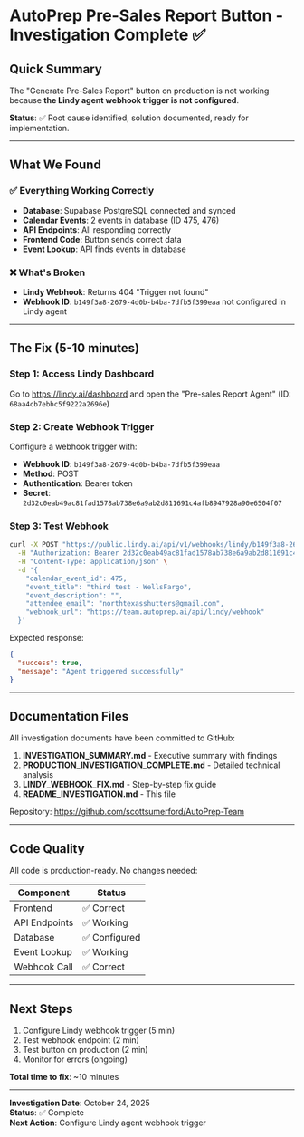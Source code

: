 # AutoPrep Pre-Sales Report Button - Investigation Complete ✅

## Quick Summary

The "Generate Pre-Sales Report" button on production is not working because **the Lindy agent webhook trigger is not configured**.

**Status**: ✅ Root cause identified, solution documented, ready for implementation.

---

## What We Found

### ✅ Everything Working Correctly
- **Database**: Supabase PostgreSQL connected and synced
- **Calendar Events**: 2 events in database (ID 475, 476)
- **API Endpoints**: All responding correctly
- **Frontend Code**: Button sends correct data
- **Event Lookup**: API finds events in database

### ❌ What's Broken
- **Lindy Webhook**: Returns 404 "Trigger not found"
- **Webhook ID**: `b149f3a8-2679-4d0b-b4ba-7dfb5f399eaa` not configured in Lindy agent

---

## The Fix (5-10 minutes)

### Step 1: Access Lindy Dashboard
Go to https://lindy.ai/dashboard and open the "Pre-sales Report Agent" (ID: `68aa4cb7ebbc5f9222a2696e`)

### Step 2: Create Webhook Trigger
Configure a webhook trigger with:
- **Webhook ID**: `b149f3a8-2679-4d0b-b4ba-7dfb5f399eaa`
- **Method**: POST
- **Authentication**: Bearer token
- **Secret**: `2d32c0eab49ac81fad1578ab738e6a9ab2d811691c4afb8947928a90e6504f07`

### Step 3: Test Webhook
```bash
curl -X POST "https://public.lindy.ai/api/v1/webhooks/lindy/b149f3a8-2679-4d0b-b4ba-7dfb5f399eaa" \
  -H "Authorization: Bearer 2d32c0eab49ac81fad1578ab738e6a9ab2d811691c4afb8947928a90e6504f07" \
  -H "Content-Type: application/json" \
  -d '{
    "calendar_event_id": 475,
    "event_title": "third test - WellsFargo",
    "event_description": "",
    "attendee_email": "northtexasshutters@gmail.com",
    "webhook_url": "https://team.autoprep.ai/api/lindy/webhook"
  }'
```

Expected response:
```json
{
  "success": true,
  "message": "Agent triggered successfully"
}
```

---

## Documentation Files

All investigation documents have been committed to GitHub:

1. **INVESTIGATION_SUMMARY.md** - Executive summary with findings
2. **PRODUCTION_INVESTIGATION_COMPLETE.md** - Detailed technical analysis
3. **LINDY_WEBHOOK_FIX.md** - Step-by-step fix guide
4. **README_INVESTIGATION.md** - This file

Repository: https://github.com/scottsumerford/AutoPrep-Team

---

## Code Quality

All code is production-ready. No changes needed:

| Component | Status |
|-----------|--------|
| Frontend | ✅ Correct |
| API Endpoints | ✅ Working |
| Database | ✅ Configured |
| Event Lookup | ✅ Working |
| Webhook Call | ✅ Correct |

---

## Next Steps

1. Configure Lindy webhook trigger (5 min)
2. Test webhook endpoint (2 min)
3. Test button on production (2 min)
4. Monitor for errors (ongoing)

**Total time to fix**: ~10 minutes

---

**Investigation Date**: October 24, 2025  
**Status**: ✅ Complete  
**Next Action**: Configure Lindy agent webhook trigger
